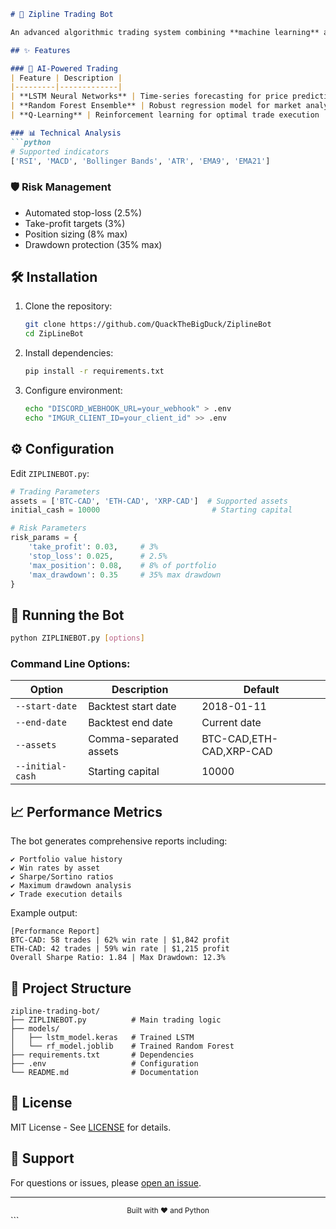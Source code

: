 ```markdown
# 🚀 Zipline Trading Bot

An advanced algorithmic trading system combining **machine learning** and **reinforcement learning** for multi-asset trading with comprehensive risk management.

## ✨ Features

### 🤖 AI-Powered Trading
| Feature | Description |
|---------|-------------|
| **LSTM Neural Networks** | Time-series forecasting for price prediction |
| **Random Forest Ensemble** | Robust regression model for market analysis |
| **Q-Learning** | Reinforcement learning for optimal trade execution |

### 📊 Technical Analysis
```python
# Supported indicators
['RSI', 'MACD', 'Bollinger Bands', 'ATR', 'EMA9', 'EMA21']
```

### 🛡️ Risk Management
- Automated stop-loss (2.5%)
- Take-profit targets (3%)
- Position sizing (8% max)
- Drawdown protection (35% max)

## 🛠️ Installation

1. Clone the repository:
   ```bash
   git clone https://github.com/QuackTheBigDuck/ZiplineBot
   cd ZipLineBot
   ```

2. Install dependencies:
   ```bash
   pip install -r requirements.txt
   ```

3. Configure environment:
   ```bash
   echo "DISCORD_WEBHOOK_URL=your_webhook" > .env
   echo "IMGUR_CLIENT_ID=your_client_id" >> .env
   ```

## ⚙️ Configuration

Edit `ZIPLINEBOT.py`:
```python
# Trading Parameters
assets = ['BTC-CAD', 'ETH-CAD', 'XRP-CAD']  # Supported assets
initial_cash = 10000                         # Starting capital

# Risk Parameters
risk_params = {
    'take_profit': 0.03,     # 3%
    'stop_loss': 0.025,      # 2.5%
    'max_position': 0.08,    # 8% of portfolio
    'max_drawdown': 0.35     # 35% max drawdown
}
```

## 🏃 Running the Bot

```bash
python ZIPLINEBOT.py [options]
```

### Command Line Options:
| Option | Description | Default |
|--------|-------------|---------|
| `--start-date` | Backtest start date | 2018-01-11 |
| `--end-date` | Backtest end date | Current date |
| `--assets` | Comma-separated assets | BTC-CAD,ETH-CAD,XRP-CAD |
| `--initial-cash` | Starting capital | 10000 |

## 📈 Performance Metrics

The bot generates comprehensive reports including:

```text
✔ Portfolio value history
✔ Win rates by asset
✔ Sharpe/Sortino ratios
✔ Maximum drawdown analysis
✔ Trade execution details
```

Example output:
```
[Performance Report]
BTC-CAD: 58 trades | 62% win rate | $1,842 profit
ETH-CAD: 42 trades | 59% win rate | $1,215 profit
Overall Sharpe Ratio: 1.84 | Max Drawdown: 12.3%
```

## 📂 Project Structure

```
zipline-trading-bot/
├── ZIPLINEBOT.py          # Main trading logic
├── models/
│   ├── lstm_model.keras   # Trained LSTM
│   └── rf_model.joblib    # Trained Random Forest
├── requirements.txt       # Dependencies
├── .env                   # Configuration
└── README.md              # Documentation
```

## 📜 License

MIT License - See [LICENSE](LICENSE) for details.

## 💬 Support

For questions or issues, please [open an issue]([https://github.com/yourusername/zipline-trading-bot/issues](https://github.com/QuackTheBigDuck/ZiplineBot/issues/new)).

---

<div align="center">
  <sub>Built with ❤️ and Python</sub>
</div>
```
